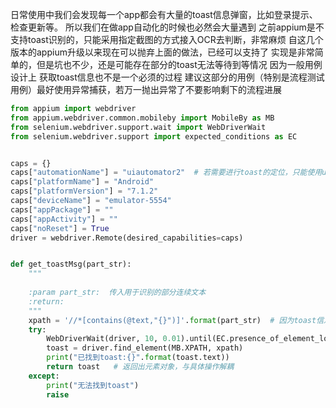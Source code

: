 日常使用中我们会发现每一个app都会有大量的toast信息弹窗，比如登录提示、检查更新等。
所以我们在做app自动化的时候也必然会大量遇到
之前appium是不支持toast识别的，只能采用指定截图的方式接入OCR去判断，非常麻烦
自这几个版本的appium升级以来现在可以抛弃上面的做法，已经可以支持了
实现是非常简单的，但是坑也不少，还是可能存在部分的toast无法等待到等情况
因为一般用例设计上 获取toast信息也不是一个必须的过程
建议这部分的用例（特别是流程测试用例）最好使用异常捕获，若万一抛出异常了不要影响剩下的流程进展
```python
from appium import webdriver
from appium.webdriver.common.mobileby import MobileBy as MB
from selenium.webdriver.support.wait import WebDriverWait
from selenium.webdriver.support import expected_conditions as EC


caps = {}
caps["automationName"] = "uiautomator2"  # 若需要进行toast的定位，只能使用uiautomator2的测试引擎框架
caps["platformName"] = "Android"
caps["platformVersion"] = "7.1.2"
caps["deviceName"] = "emulator-5554"
caps["appPackage"] = ""
caps["appActivity"] = ""
caps["noReset"] = True
driver = webdriver.Remote(desired_capabilities=caps)


def get_toastMsg(part_str):
    """
    
    :param part_str:  传入用于识别的部分连续文本
    :return: 
    """
    xpath = '//*[contains(@text,"{}")]'.format(part_str)  # 因为toast信息无法从source里面获得，所以只能选择用xpath进行定位
    try:
        WebDriverWait(driver, 10, 0.01).until(EC.presence_of_element_located((MB.XPATH, xpath)))  # toast出现的时间比较短，所以要轮询的频率，而且因为toast的特殊原因，只能使用元素存在进行等待（presence_of_element_located）
        toast = driver.find_element(MB.XPATH, xpath) 
        print("已找到toast:{}".format(toast.text))
        return toast   # 返回出元素对象，与具体操作解耦
    except:
        print("无法找到toast")
        raise
```